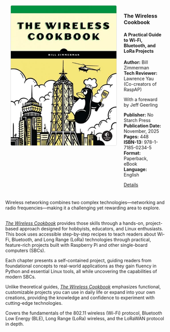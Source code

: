 <div style="display: flex; gap: 1.5rem; margin: 1.5rem 1rem;">
  <div style="flex: 0 0 330px;">
    <a href="https://nostarch.com/wireless-cookbook" target="_blank">
      <img src="app/img/WirelessCookbook.jpg" alt="The Wireless Cookbook Cover" style="width: 100%; height: auto; border: 1px solid #ddd; border-radius: 4px;">
    </a>
  </div>
  <div style="flex: 1;">

  ### The Wireless Cookbook
  #### A Practical Guide to Wi-Fi, Bluetooth, and LoRa Projects
  **Author:** Bill Zimmerman  
  **Tech Reviewer:** Lawrence Yau  
  (Co-creators of RaspAP)

  With a foreward by Jeff Geerling  

  **Publisher:** No Starch Press  
  **Publication Date:** November, 2025  
  **Pages:** 448  
  **ISBN-13:** 978-1-7185-0234-5  
  **Format:** Paperback, eBook  
  **Language:** English  

  <a href="https://nostarch.com/wireless-cookbook" target="_blank" class="btn btn-warning  px-5">Details</a>

  </div>
</div>

<div>
Wireless networking combines two complex technologies—networking and radio frequencies—making it a challenging yet rewarding area to explore.<br><br>

_[The Wireless Cookbook](https://nostarch.com/wireless-cookbook)_ provides those skills through a hands-on, project-based approach designed for hobbyists, educators, and Linux enthusiasts. This book uses accessible step-by-step recipes to teach readers about Wi-Fi, Bluetooth, and Long Range (LoRa) technologies through practical, feature-rich projects built with Raspberry Pi and other single-board computers (SBCs).

Each chapter presents a self-contained project, guiding readers from foundational concepts to real-world applications as they gain fluency in Python and essential Linux tools, all while uncovering the capabilities of modern SBCs. 

Unlike theoretical guides, _[The Wireless Cookbook](https://nostarch.com/wireless-cookbook)_ emphasizes functional, customizable projects you can use in daily life or expand into your own creations, providing the knowledge and confidence to experiment with cutting-edge technologies.
  
Covers the fundamentals of the 802.11 wireless (Wi-Fi) protocol, Bluetooth Low Energy (BLE), Long Range (LoRa) wireless, and the LoRaWAN protocol in depth.
</div>

